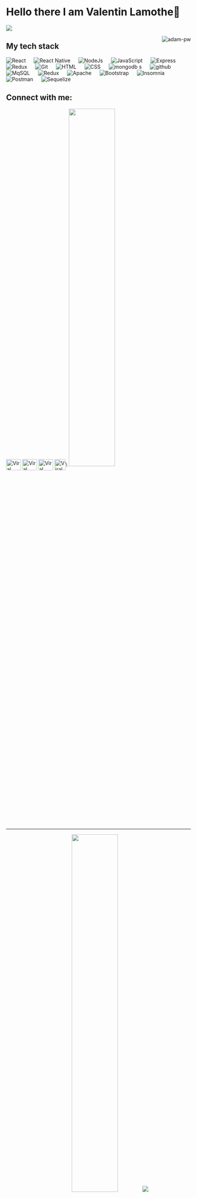 # Hello there I am Valentin Lamothe👋

![](https://github.com/halfrost/halfrost/blob/master/icons/header_.png)


<p><img align="right" src="https://github.com/Adam-pw/Adam-pw/blob/main/animation_500_kxa883sd.gif" alt="adam-pw" /></p>

## My tech stack

<p align="left"> 

  <a> 
    <img alt="React" src="https://img.shields.io/badge/-React-black?logo=React&logoColor=orange">
  </a> 
  &emsp;
  <a> 
    <img alt="React Native" src="https://img.shields.io/badge/-React Native-orange?logo=react&Color=black">
  </a> 
  &emsp;
  <a> 
    <img alt="NodeJs" src="https://img.shields.io/badge/-NodeJS-black?logo=node.js&Color=orange">
  </a> 
  &emsp;
  <a> 
     <img alt="JavaScript" src="https://img.shields.io/badge/JavaScript-orange?logo=javascript&logoColor=black">
   </a>
  &emsp;
   <a>
    <img alt="Express" src="https://img.shields.io/badge/Express%20-black?logo=express&logoColor=orange">
  </a>
  &emsp;
  <a>
    <img alt="Redux" src="https://img.shields.io/badge/-Redux-orange?logo=redux&logoColor=black"/>
  </a>
  &emsp;
  <a>
    <img alt="Git" src="https://img.shields.io/badge/-git-black?logo=git&logoColor=orange"/>
  </a>
  &emsp;
  <a>
    <img alt="HTML" src="https://img.shields.io/badge/-Html-orange?logo=html5&logoColor=black"/>
  </a>
  &emsp;
  <a>
    <img alt="CSS" src="https://img.shields.io/badge/-Css-black?logo=css3&logoColor=orange"/>
  </a>
  &emsp;
  <a> 
     <img alt="mongodb" src="https://img.shields.io/badge/-mongoDb-orange?logo=mongodb&logoColor=black">
   </a>s
  &emsp;
  <a> 
    <img alt="github" src="https://img.shields.io/badge/-GitHub-black?logo=github&logoColor=orange">
  </a>
  &emsp;
  <a> 
     <img alt="MqSQL" src="https://img.shields.io/badge/-MqSQL-orange?logo=mysql&logoColor=black">
   </a>
  &emsp;
  <a>
    <img alt="Redux" src="https://img.shields.io/badge/-Redux-black?logo=redux&logoColor=orange"/>
  </a>
  &emsp;
  <a> 
     <img alt="Apache" src="https://img.shields.io/badge/-Apache-orange?logo=apache&logoColor=black">
   </a>
  &emsp;
  <a> 
     <img alt="Bootstrap" src="https://img.shields.io/badge/-Bootstrap-black?logo=bootstrap&logoColor=orange">
   </a>
  &emsp;
  <a> 
     <img alt="Insomnia" src="https://img.shields.io/badge/-Insomnia-orange?logo=insomnia&logoColor=black">
   </a>
  &emsp;
  <a> 
     <img alt="Postman" src="https://img.shields.io/badge/-Postman-black?logo=postman&logoColor=orange">
   </a>
  &emsp;
  <a> 
     <img alt="Sequelize" src="https://img.shields.io/badge/-Sequelize-orange?logo=sequelize&logoColor=black">
   </a>
  &emsp;
</p>


## Connect with me:
<p align="left">
  <a href="https://www.linkedin.com/in/viral-bhadeshiya/" target="blank"><img align="center"
      src="https://raw.githubusercontent.com/valentinLamothe/github-profile-readme-generator/master/src/images/icons/Social/linked-in-alt.svg"
      alt="Viral Bhadeshiya" height="30" width="40" /></a>
  <a href="https://www.instagram.com/viralbhadeshiya/" target="blank"><img align="center"
      src="https://raw.githubusercontent.com/valentinLamothe/github-profile-readme-generator/master/src/images/icons/Social/instagram.svg"
      alt="Viral Bhadeshiya" height="30" width="40" /></a>
  <a href="https://www.hackerrank.com/viralrbhadeshiya" target="blank"><img align="center"
      src="https://raw.githubusercontent.com/valentinLamothe/github-profile-readme-generator/master/src/images/icons/Social/hackerrank.svg"
      alt="Viral Bhadeshiya" height="30" width="40" /></a>
  <a href="https://www.upwork.com/freelancers/~01b76da506f37dac94" target="blank"><img align="center"
      src="https://upload.wikimedia.org/wikipedia/commons/d/d2/Upwork-logo.svg"
      alt="Viral Bhadeshiya" height="30" width="auto" /></a>\
  <img height="50%" width="auto" src ="https://github-readme-stats.vercel.app/api?username=valentinLamothe&show_icons=true&count_private=true&theme=darcula&hide_border=true&hide=issues,contribs&bg_color=00000000">
</p>

-----
<p align="center">
  
  <img height="50%" width="auto" src ="https://github-readme-stats.vercel.app/api/top-langs/?username=valentinLamothe&layout=compact&hide_border=true&theme=darcula&bg_color=00000000&langs_count=6&hide=jupyter%20notebook,tex,css,php">
  <img src ="https://github-readme-streak-stats.herokuapp.com?user=aveek-saha&theme=darcula&hide_border=true&background=FFFFFF00">
  <br>
  <br>
 </p>

